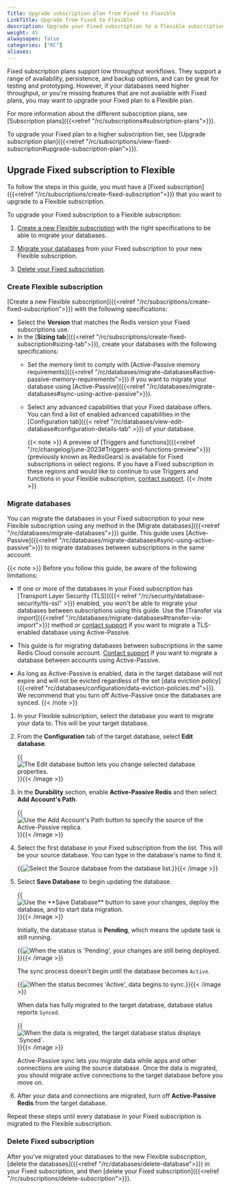 ```yaml
---
Title: Upgrade subscription plan from Fixed to Flexible
LinkTitle: Upgrade from Fixed to Flexible
description: Upgrade your Fixed subscription to a Flexible subscription.
weight: 45
alwaysopen: false
categories: ["RC"]
aliases: 
---
```


Fixed subscription plans support low throughput workflows. They support a range of availability, persistence, and backup options, and can be great for testing and prototyping. However, if your databases need higher throughput, or you're missing features that are not available with Fixed plans, you may want to upgrade your Fixed plan to a Flexible plan.

For more information about the different subscription plans, see [Subscription plans]({{<relref "/rc/subscriptions#subscription-plans">}}).

To upgrade your Fixed plan to a higher subscription tier, see [Upgrade subscription plan]({{<relref "/rc/subscriptions/view-fixed-subscription#upgrade-subscription-plan">}}).

## Upgrade Fixed subscription to Flexible

To follow the steps in this guide, you must have a [Fixed subscription]({{<relref "/rc/subscriptions/create-fixed-subscription">}}) that you want to upgrade to a Flexible subscription.

To upgrade your Fixed subscription to a Flexible subscription:

1. [Create a new Flexible subscription](#create-flexible-subscription) with the right specifications to be able to migrate your databases.

1. [Migrate your databases](#migrate-databases) from your Fixed subscription to your new Flexible subscription.

1. [Delete your Fixed subscription](#delete-fixed-subscription).

### Create Flexible subscription

[Create a new Flexible subscription]({{<relref "/rc/subscriptions/create-fixed-subscription">}}) with the following specifications:

- Select the **Version** that matches the Redis version your Fixed subscriptions use.
- In the [**Sizing tab**]({{<relref "/rc/subscriptions/create-fixed-subscription#sizing-tab">}}), create your databases with the following specifications:
    - Set the memory limit to comply with [Active-Passive memory requirements]({{<relref "/rc/databases/migrate-databases#active-passive-memory-requirements">}}) if you want to migrate your database using [Active-Passive]({{<relref "/rc/databases/migrate-databases#sync-using-active-passive">}}).
    - Select any advanced capabilities that your Fixed database offers. You can find a list of enabled advanced capabilities in the [Configuration tab]({{< relref "/rc/databases/view-edit-database#configuration-details-tab" >}}) of your database.

        {{< note >}}
A preview of [Triggers and functions]({{<relref "/rc/changelog/june-2023#Triggers-and-functions-preview">}}) (previously known as RedisGears) is available for Fixed subscriptions in select regions. If you have a Fixed subscription in these regions and would like to continue to use Triggers and functions in your Flexible subscription, [contact support](https://redis.com/company/support/).
        {{< /note >}}

### Migrate databases

You can migrate the databases in your Fixed subscription to your new Flexible subscription using any method in the [Migrate databases]({{<relref "/rc/databases/migrate-databases">}}) guide. This guide uses [Active-Passive]({{<relref "/rc/databases/migrate-databases#sync-using-active-passive">}}) to migrate databases between subscriptions in the same account.

{{< note >}}
Before you follow this guide, be aware of the following limitations:

- If one or more of the databases in your Fixed subscription has [Transport Layer Security (TLS)]({{< relref  "/rc/security/database-security/tls-ssl" >}}) enabled, you won't be able to migrate your databases between subscriptions using this guide. Use the [Transfer via import]({{<relref "/rc/databases/migrate-databases#transfer-via-import">}}) method or [contact support](https://redis.com/company/support/) if you want to migrate a TLS-enabled database using Active-Passive.

- This guide is for migrating databases between subscriptions in the same Redis Cloud console account. [Contact support](https://redis.com/company/support/) if you want to migrate a database between accounts using Active-Passive.

- As long as Active-Passive is enabled, data in the target database will not expire and will not be evicted regardless of the set [data eviction policy]({{<relref "rc/databases/configuration/data-eviction-policies.md">}}). We recommend that you turn off Active-Passive once the databases are synced. 
{{< /note >}}

1. In your Flexible subscription, select the database you want to migrate your data to. This will be your target database.

1. From the **Configuration** tab of the target database, select **Edit database**.

    {{<image filename="images/rc/button-database-edit.png" alt="The Edit database button lets you change selected database properties." >}}{{< /image >}}

1. In the **Durability** section, enable **Active-Passive Redis** and then select **Add Account's Path**.

    {{<image filename="images/rc/button-database-add-account-path.png" alt="Use the Add Account's Path button to specify the source of the Active-Passive replica." >}}{{< /image >}}

1. Select the first database in your Fixed subscription from the list. This will be your source database. You can type in the database's name to find it.

    {{<image filename="images/rc/database-add-account-path-list.png" alt="Select the Source database from the database list." >}}{{< /image >}}

1. Select **Save Database** to begin updating the database.

    {{<image filename="images/rc/button-database-save.png" alt="Use the **Save Database** button to save your changes, deploy the database, and to start data migration." >}}{{< /image >}}

    Initially, the database status is __Pending__, which means the update task is still running.  

    {{<image filename="images/rc/icon-database-update-status-pending.png" alt="When the status is 'Pending', your changes are still being deployed.">}}{{< /image >}}

    The sync process doesn't begin until the database becomes `Active`.  

    {{<image filename="images/rc/icon-database-update-status-active.png" alt="When the status becomes 'Active', data begins to sync." >}}{{< /image >}}

    When data has fully migrated to the target database, database status reports `Synced`.  

    {{<image filename="images/rc/migrate-data-status-synced.png" alt="When the data is migrated, the target database status displays `Synced`." >}}{{< /image >}}

    Active-Passive sync lets you migrate data while apps and other connections are using the source database. Once the data is migrated, you should migrate active connections to the target database before you move on.

1. After your data and connections are migrated, turn off **Active-Passive Redis** from the target database.

Repeat these steps until every database in your Fixed subscription is migrated to the Flexible subscription.

### Delete Fixed subscription

After you've migrated your databases to the new Flexible subscription, [delete the databases]({{<relref "/rc/databases/delete-database">}}) in your Fixed subscription, and then [delete your Fixed subscription]({{<relref "/rc/subscriptions/delete-subscription">}}).




